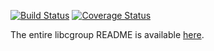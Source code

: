 [![Build Status](https://github.com/libcgroup/libcgroup/workflows/Continuous%20Integration/badge.svg?branch=master)](https://github.com/libcgroup/libcgroup/actions)
[![Coverage Status](https://coveralls.io/repos/github/libcgroup/libcgroup/badge.svg?branch=release-2.0)](https://coveralls.io/github/libcgroup/libcgroup?branch=release-2.0)

The entire libcgroup README is available [here](README).
